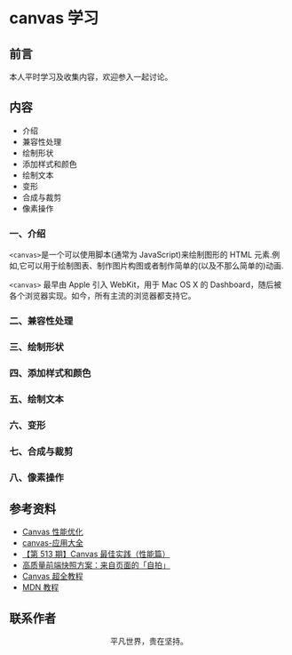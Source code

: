 # canvas 学习

## 前言

本人平时学习及收集内容，欢迎参入一起讨论。

## 内容

- 介绍
- 兼容性处理
- 绘制形状
- 添加样式和颜色
- 绘制文本
- 变形
- 合成与裁剪
- 像素操作

### 一、介绍

`<canvas>`是一个可以使用脚本(通常为 JavaScript)来绘制图形的 HTML 元素.例如,它可以用于绘制图表、制作图片构图或者制作简单的(以及不那么简单的)动画.

`<canvas>` 最早由 Apple 引入 WebKit，用于 Mac OS X 的 Dashboard，随后被各个浏览器实现。如今，所有主流的浏览器都支持它。

### 二、兼容性处理

### 三、绘制形状

### 四、添加样式和颜色

### 五、绘制文本

### 六、变形

### 七、合成与裁剪

### 八、像素操作

## 参考资料

- [Canvas 性能优化](https://juejin.im/post/5ba478136fb9a05d151ca173)
- [canvas-应用大全](https://github.com/CodeLittlePrince/blog/issues/21)
- [【第 513 期】Canvas 最佳实践（性能篇）](https://mp.weixin.qq.com/s/7tyqEWX0xJkDUJX_zYVLIw)
- [高质量前端快照方案：来自页面的「自拍」](https://juejin.im/post/5df2e8ab6fb9a0163770816d)
- [Canvas 超全教程](https://zhuanlan.zhihu.com/p/81863157)
- [MDN 教程](https://developer.mozilla.org/zh-CN/docs/Web/API/Canvas_API/Tutorial/Basic_usage)

## 联系作者

<div align="center">
    <p>
        平凡世界，贵在坚持。
    </p>
    <img :src="$withBase('/about/contact.png')" />
</div>
